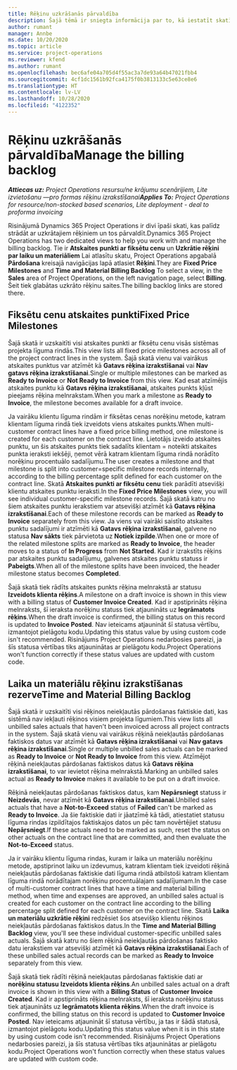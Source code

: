 ```yaml
---
title: Rēķinu uzkrāšanās pārvaldība
description: Šajā tēmā ir sniegta informācija par to, kā iestatīt skatīt uzkrātos rēķinus risinājumā Project Operations un strādāt ar tiem.
author: rumant
manager: Annbe
ms.date: 10/20/2020
ms.topic: article
ms.service: project-operations
ms.reviewer: kfend
ms.author: rumant
ms.openlocfilehash: bec6afe04a705d4f55ac3a7de93a64b47021fbb4
ms.sourcegitcommit: 4cf1dc1561b92fca4175f0b3813133c5e63ce8e6
ms.translationtype: HT
ms.contentlocale: lv-LV
ms.lasthandoff: 10/28/2020
ms.locfileid: "4122352"
---
```

# <a name="manage-the-billing-backlog"></a><span data-ttu-id="6cc7e-103">Rēķinu uzkrāšanās pārvaldība</span><span class="sxs-lookup"><span data-stu-id="6cc7e-103">Manage the billing backlog</span></span>

<span data-ttu-id="6cc7e-104">_**Attiecas uz:** Project Operations resursu/ne krājumu scenārijiem, Lite izvietošanu —pro formas rēķinu izrakstīšanai_</span><span class="sxs-lookup"><span data-stu-id="6cc7e-104">_**Applies To:** Project Operations for resource/non-stocked based scenarios, Lite deployment - deal to proforma invoicing_</span></span>

<span data-ttu-id="6cc7e-105">Risinājumā Dynamics 365 Project Operations ir divi īpaši skati, kas palīdz strādāt ar uzkrātajiem rēķiniem un tos pārvaldīt.</span><span class="sxs-lookup"><span data-stu-id="6cc7e-105">Dynamics 365 Project Operations has two dedicated views to help you work with and manage the billing backlog.</span></span> <span data-ttu-id="6cc7e-106">Tie ir **Atskaites punkti ar fiksētu cenu** un **Uzkrātie rēķini par laiku un materiāliem** Lai atlasītu skatu, Project Operations apgabalā **Pārdošana** kreisajā navigācijas lapā atlasiet **Rēķini**.</span><span class="sxs-lookup"><span data-stu-id="6cc7e-106">They are **Fixed Price Milestones** and **Time and Material Billing Backlog** To select a view, in the **Sales** area of Project Operations, on the left navigation page, select **Billing**.</span></span> <span data-ttu-id="6cc7e-107">Šeit tiek glabātas uzkrāto rēķinu saites.</span><span class="sxs-lookup"><span data-stu-id="6cc7e-107">The billing backlog links are stored there.</span></span>

## <a name="fixed-price-milestones"></a><span data-ttu-id="6cc7e-108">Fiksētu cenu atskaites punkti</span><span class="sxs-lookup"><span data-stu-id="6cc7e-108">Fixed Price Milestones</span></span>

<span data-ttu-id="6cc7e-109">Šajā skatā ir uzskaitīti visi atskaites punkti ar fiksētu cenu visās sistēmas projekta līguma rindās.</span><span class="sxs-lookup"><span data-stu-id="6cc7e-109">This view lists all fixed price milestones across all of the project contract lines in the system.</span></span> <span data-ttu-id="6cc7e-110">Šajā skatā vienu vai vairākus atskaites punktus var atzīmēt kā **Gatavs rēķina izrakstīšanai** vai **Nav gatavs rēķina izrakstīšanai**.</span><span class="sxs-lookup"><span data-stu-id="6cc7e-110">Single or multiple milestones can be marked as **Ready to Invoice** or **Not Ready to Invoice** from this view.</span></span> <span data-ttu-id="6cc7e-111">Kad esat atzīmējis atskaites punktu kā **Gatavs rēķina izrakstīšanai**, atskaites punkts kļūst pieejams rēķina melnrakstam.</span><span class="sxs-lookup"><span data-stu-id="6cc7e-111">When you mark a milestone as **Ready to Invoice**, the milestone becomes available for a draft invoice.</span></span>

<span data-ttu-id="6cc7e-112">Ja vairāku klientu līguma rindām ir fiksētas cenas norēķinu metode, katram klientam līguma rindā tiek izveidots viens atskaites punkts.</span><span class="sxs-lookup"><span data-stu-id="6cc7e-112">When multi-customer contract lines have a fixed price billing method, one milestone is created for each customer on the contract line.</span></span> <span data-ttu-id="6cc7e-113">Lietotājs izveido atskaites punktu, un šis atskaites punkts tiek sadalīts klientam = noteikti atskaites punkta ieraksti iekšēji, ņemot vērā katram klientam līguma rindā norādīto norēķinu procentuālo sadalījumu.</span><span class="sxs-lookup"><span data-stu-id="6cc7e-113">The user creates a milestone and that milestone is split into customer=specific milestone records internally, according to the billing percentage split defined for each customer on the contract line.</span></span> <span data-ttu-id="6cc7e-114">Skatā **Atskaites punkti ar fiksētu cenu** tiek parādīti atsevišķi klientu atskaites punktu ieraksti.</span><span class="sxs-lookup"><span data-stu-id="6cc7e-114">In the **Fixed Price Milestones** view, you will see individual customer-specific milestone records.</span></span> <span data-ttu-id="6cc7e-115">Šajā skatā katru no šiem atskaites punktu ierakstiem var atsevišķi atzīmēt kā **Gatavs rēķina izrakstīšanai**.</span><span class="sxs-lookup"><span data-stu-id="6cc7e-115">Each of these milestone records can be marked as **Ready to Invoice** separately from this view.</span></span> <span data-ttu-id="6cc7e-116">Ja viens vai vairāki saistīto atskaites punktu sadalījumi ir atzīmēti kā **Gatavs rēķina izrakstīšanai**, galvene no statusa **Nav sākts** tiek pārvietota uz **Notiek izpilde**.</span><span class="sxs-lookup"><span data-stu-id="6cc7e-116">When one or more of the related milestone splits are marked as **Ready to Invoice**, the header moves to a status of **In Progress** from **Not Started**.</span></span> <span data-ttu-id="6cc7e-117">Kad ir izrakstīts rēķins par atskaites punktu sadalījumu, galvenes atskaites punktu statuss ir **Pabeigts**.</span><span class="sxs-lookup"><span data-stu-id="6cc7e-117">When all of the milestone splits have been invoiced, the header milestone status becomes **Completed**.</span></span>

<span data-ttu-id="6cc7e-118">Šajā skatā tiek rādīts atskaites punkts rēķina melnrakstā ar statusu **Izveidots klienta rēķins**.</span><span class="sxs-lookup"><span data-stu-id="6cc7e-118">A milestone on a draft invoice is shown in this view with a billing status of **Customer Invoice Created**.</span></span> <span data-ttu-id="6cc7e-119">Kad ir apstiprināts rēķina melnraksts, šī ieraksta norēķinu statuss tiek atjaunināts uz **Iegrāmatots rēķins**.</span><span class="sxs-lookup"><span data-stu-id="6cc7e-119">When the draft invoice is confirmed, the billing status on this record is updated to **Invoice Posted**.</span></span> <span data-ttu-id="6cc7e-120">Nav ieteicams atjaunināt šī statusa vērtību, izmantojot pielāgotu kodu.</span><span class="sxs-lookup"><span data-stu-id="6cc7e-120">Updating this status value by using custom code isn't recommended.</span></span> <span data-ttu-id="6cc7e-121">Risinājums Project Operations nedarbosies pareizi, ja šīs statusa vērtības tiks atjauninātas ar pielāgotu kodu.</span><span class="sxs-lookup"><span data-stu-id="6cc7e-121">Project Operations won't function correctly if these status values are updated with custom code.</span></span>

## <a name="time-and-material-billing-backlog"></a><span data-ttu-id="6cc7e-122">Laika un materiālu rēķinu izrakstīšanas rezerve</span><span class="sxs-lookup"><span data-stu-id="6cc7e-122">Time and Material Billing Backlog</span></span>

<span data-ttu-id="6cc7e-123">Šajā skatā ir uzskaitīti visi rēķinos neiekļautās pārdošanas faktiskie dati, kas sistēmā nav iekļauti rēķinos visiem projekta līgumiem.</span><span class="sxs-lookup"><span data-stu-id="6cc7e-123">This view lists all unbilled sales actuals that haven't been invoiced across all project contracts in the system.</span></span> <span data-ttu-id="6cc7e-124">Šajā skatā vienu vai vairākus rēķinā neiekļautās pārdošanas faktiskos datus var atzīmēt kā **Gatavs rēķina izrakstīšanai** vai **Nav gatavs rēķina izrakstīšanai**.</span><span class="sxs-lookup"><span data-stu-id="6cc7e-124">Single or multiple unbilled sales actuals can be marked as **Ready to Invoice** or **Not Ready to Invoice** from this view.</span></span> <span data-ttu-id="6cc7e-125">Atzīmējot rēķinā neiekļautas pārdošanas faktiskos datus kā **Gatavs rēķina izrakstīšanai**, to var ievietot rēķina melnrakstā.</span><span class="sxs-lookup"><span data-stu-id="6cc7e-125">Marking an unbilled sales actual as **Ready to Invoice** makes it available to be put on a draft invoice.</span></span>

<span data-ttu-id="6cc7e-126">Rēķinā neiekļautas pārdošanas faktiskos datus, kam **Nepārsniegt** statuss ir **Neizdevās**, nevar atzīmēt kā **Gatavs rēķina izrakstīšanai**.</span><span class="sxs-lookup"><span data-stu-id="6cc7e-126">Unbilled sales actuals that have a **Not-to-Exceed** status of **Failed** can't be marked as **Ready to Invoice**.</span></span> <span data-ttu-id="6cc7e-127">Ja šie faktiskie dati ir jāatzīmē kā tādi, atiestatiet statusu līguma rindas izpildītajos faktiskajos datos un pēc tam novērtējiet statusu **Nepāŗsniegt**.</span><span class="sxs-lookup"><span data-stu-id="6cc7e-127">If these actuals need to be marked as such, reset the status on other actuals on the contract line that are committed, and then evaluate the **Not-to-Exceed** status.</span></span>

<span data-ttu-id="6cc7e-128">Ja ir vairāku klientu līguma rindas, kuram ir laika un materiālu norēķinu metode, apstiprinot laiku un izdevumus, katram klientam tiek izveidoti rēķinā neiekļautās pārdošanas faktiskie dati līguma rindā atbilstoši katram klientam līguma rindā norādītajam norēķinu procentuālajam sadalījumam.</span><span class="sxs-lookup"><span data-stu-id="6cc7e-128">In the case of multi-customer contract lines that have a time and material billing method, when time and expenses are approved, an unbilled sales actual is created for each customer on the contract line according to the billing percentage split defined for each customer on the contract line.</span></span> <span data-ttu-id="6cc7e-129">Skatā **Laika un materiālu uzkrātie rēķini** redzēsiet šos atsevišķo klientu rēķinos neiekļautās pārdošanas faktiskos datus.</span><span class="sxs-lookup"><span data-stu-id="6cc7e-129">In the **Time and Material Billing Backlog** view, you'll see these individual customer-specific unbilled sales actuals.</span></span> <span data-ttu-id="6cc7e-130">Šajā skatā katru no šiem rēķinā neiekļautās pārdošanas faktisko datu ierakstiem var atsevišķi atzīmēt kā **Gatavs rēķina izrakstīšanai**.</span><span class="sxs-lookup"><span data-stu-id="6cc7e-130">Each of these unbilled sales actual records can be marked as **Ready to Invoice** separately from this view.</span></span>

<span data-ttu-id="6cc7e-131">Šajā skatā tiek rādīti rēķinā neiekļautas pārdošanas faktiskie dati ar **norēķinu statusu** **Izveidots klienta rēķins**.</span><span class="sxs-lookup"><span data-stu-id="6cc7e-131">An unbilled sales actual on a draft invoice is shown in this view with a **Billing Status** of **Customer Invoice Created**.</span></span> <span data-ttu-id="6cc7e-132">Kad ir apstiprināts rēķina melnraksts, šī ieraksta norēķinu statuss tiek atjaunināts uz **Iegrāmatots klienta rēķins**.</span><span class="sxs-lookup"><span data-stu-id="6cc7e-132">When the draft invoice is confirmed, the billing status on this record is updated to **Customer Invoice Posted**.</span></span> <span data-ttu-id="6cc7e-133">Nav ieteicams atjaunināt šī statusa vērtību, ja tas ir šādā statusā, izmantojot pielāgotu kodu.</span><span class="sxs-lookup"><span data-stu-id="6cc7e-133">Updating this status value when it is in this state by using custom code isn't recommended.</span></span> <span data-ttu-id="6cc7e-134">Risinājums Project Operations nedarbosies pareizi, ja šīs statusa vērtības tiks atjauninātas ar pielāgotu kodu.</span><span class="sxs-lookup"><span data-stu-id="6cc7e-134">Project Operations won't function correctly when these status values are updated with custom code.</span></span>
